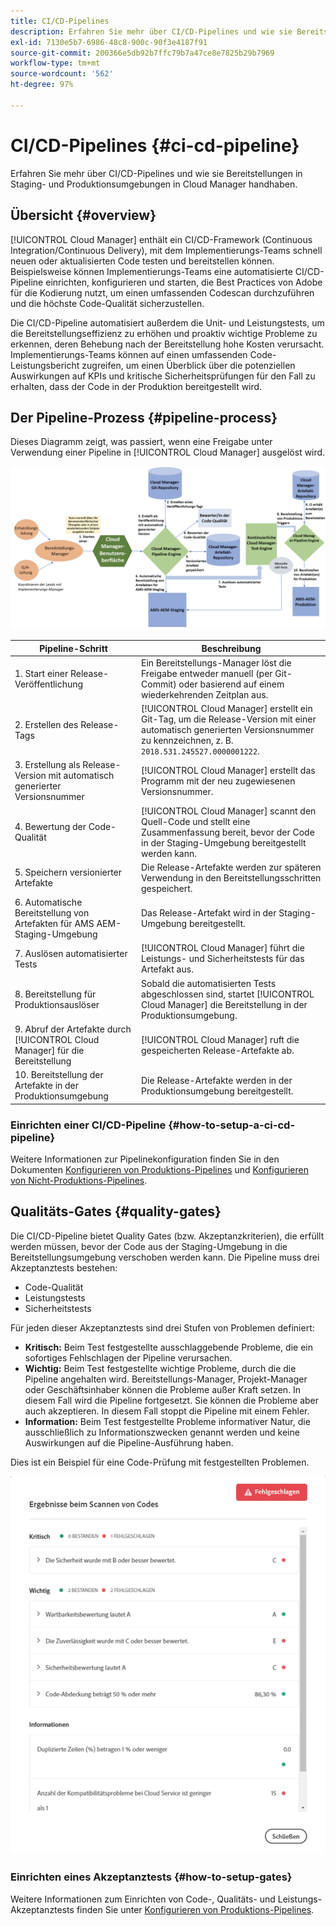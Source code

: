 ```yaml
---
title: CI/CD-Pipelines
description: Erfahren Sie mehr über CI/CD-Pipelines und wie sie Bereitstellungen in Staging- und Produktionsumgebungen in Cloud Manager handhaben.
exl-id: 7130e5b7-6986-48c8-900c-90f3e4187f91
source-git-commit: 200366e5db92b7ffc79b7a47ce8e7825b29b7969
workflow-type: tm+mt
source-wordcount: '562'
ht-degree: 97%

---
```



# CI/CD-Pipelines {#ci-cd-pipeline}

Erfahren Sie mehr über CI/CD-Pipelines und wie sie Bereitstellungen in Staging- und Produktionsumgebungen in Cloud Manager handhaben.

## Übersicht {#overview}

[!UICONTROL Cloud Manager] enthält ein CI/CD-Framework (Continuous Integration/Continuous Delivery), mit dem Implementierungs-Teams schnell neuen oder aktualisierten Code testen und bereitstellen können. Beispielsweise können Implementierungs-Teams eine automatisierte CI/CD-Pipeline einrichten, konfigurieren und starten, die Best Practices von Adobe für die Kodierung nutzt, um einen umfassenden Codescan durchzuführen und die höchste Code-Qualität sicherzustellen.

Die CI/CD-Pipeline automatisiert außerdem die Unit- und Leistungstests, um die Bereitstellungseffizienz zu erhöhen und proaktiv wichtige Probleme zu erkennen, deren Behebung nach der Bereitstellung hohe Kosten verursacht. Implementierungs-Teams können auf einen umfassenden Code-Leistungsbericht zugreifen, um einen Überblick über die potenziellen Auswirkungen auf KPIs und kritische Sicherheitsprüfungen für den Fall zu erhalten, dass der Code in der Produktion bereitgestellt wird.

## Der Pipeline-Prozess {#pipeline-process}

Dieses Diagramm zeigt, was passiert, wenn eine Freigabe unter Verwendung einer Pipeline in [!UICONTROL Cloud Manager] ausgelöst wird.

![Der Pipeline-Prozess](/help/assets/screen_shot_2018-05-30at82457pm.png)

| Pipeline-Schritt | Beschreibung |
|---|---|
| 1. Start einer Release-Veröffentlichung | Ein Bereitstellungs-Manager löst die Freigabe entweder manuell (per Git-Commit) oder basierend auf einem wiederkehrenden Zeitplan aus. |
| 2. Erstellen des Release-Tags | [!UICONTROL Cloud Manager] erstellt ein Git-Tag, um die Release-Version mit einer automatisch generierten Versionsnummer zu kennzeichnen, z. B. `2018.531.245527.0000001222`. |
| 3. Erstellung als Release-Version mit automatisch generierter Versionsnummer | [!UICONTROL Cloud Manager] erstellt das Programm mit der neu zugewiesenen Versionsnummer. |
| 4. Bewertung der Code-Qualität | [!UICONTROL Cloud Manager] scannt den Quell-Code und stellt eine Zusammenfassung bereit, bevor der Code in der Staging-Umgebung bereitgestellt werden kann. |
| 5. Speichern versionierter Artefakte | Die Release-Artefakte werden zur späteren Verwendung in den Bereitstellungsschritten gespeichert. |
| 6. Automatische Bereitstellung von Artefakten für AMS AEM-Staging-Umgebung | Das Release-Artefakt wird in der Staging-Umgebung bereitgestellt. |
| 7. Auslösen automatisierter Tests | [!UICONTROL Cloud Manager] führt die Leistungs- und Sicherheitstests für das Artefakt aus. |
| 8. Bereitstellung für Produktionsauslöser | Sobald die automatisierten Tests abgeschlossen sind, startet [!UICONTROL Cloud Manager] die Bereitstellung in der Produktionsumgebung. |
| 9. Abruf der Artefakte durch [!UICONTROL Cloud Manager] für die Bereitstellung | [!UICONTROL Cloud Manager] ruft die gespeicherten Release-Artefakte ab. |
| 10. Bereitstellung der Artefakte in der Produktionsumgebung | Die Release-Artefakte werden in der Produktionsumgebung bereitgestellt. |

### Einrichten einer CI/CD-Pipeline {#how-to-setup-a-ci-cd-pipeline}

Weitere Informationen zur Pipelinekonfiguration finden Sie in den Dokumenten [Konfigurieren von Produktions-Pipelines](/help/using/production-pipelines.md) und [Konfigurieren von Nicht-Produktions-Pipelines](/help/using/non-production-pipelines.md).

## Qualitäts-Gates {#quality-gates}

Die CI/CD-Pipeline bietet Quality Gates (bzw. Akzeptanzkriterien), die erfüllt werden müssen, bevor der Code aus der Staging-Umgebung in die Bereitstellungsumgebung verschoben werden kann. Die Pipeline muss drei Akzeptanztests bestehen:

* Code-Qualität
* Leistungstests
* Sicherheitstests

Für jeden dieser Akzeptanztests sind drei Stufen von Problemen definiert:

* **Kritisch:** Beim Test festgestellte ausschlaggebende Probleme, die ein sofortiges Fehlschlagen der Pipeline verursachen.
* **Wichtig:** Beim Test festgestellte wichtige Probleme, durch die die Pipeline angehalten wird. Bereitstellungs-Manager, Projekt-Manager oder Geschäftsinhaber können die Probleme außer Kraft setzen. In diesem Fall wird die Pipeline fortgesetzt. Sie können die Probleme aber auch akzeptieren. In diesem Fall stoppt die Pipeline mit einem Fehler.
* **Information:** Beim Test festgestellte Probleme informativer Natur, die ausschließlich zu Informationszwecken genannt werden und keine Auswirkungen auf die Pipeline-Ausführung haben.

Dies ist ein Beispiel für eine Code-Prüfung mit festgestellten Problemen.

![Beispiel für Code-Prüfung](/help/assets/quality-gate-failed.png)

### Einrichten eines Akzeptanztests {#how-to-setup-gates}

Weitere Informationen zum Einrichten von Code-, Qualitäts- und Leistungs-Akzeptanztests finden Sie unter [Konfigurieren von Produktions-Pipelines](/help/using/production-pipelines.md).
